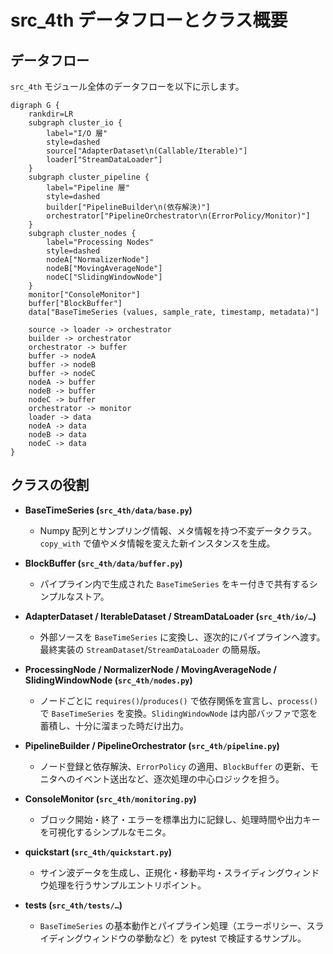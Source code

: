 # src_4th データフローとクラス概要

## データフロー
`src_4th` モジュール全体のデータフローを以下に示します。

```mermaid
digraph G {
    rankdir=LR
    subgraph cluster_io {
        label="I/O 層"
        style=dashed
        source["AdapterDataset\n(Callable/Iterable)"]
        loader["StreamDataLoader"]
    }
    subgraph cluster_pipeline {
        label="Pipeline 層"
        style=dashed
        builder["PipelineBuilder\n(依存解決)"]
        orchestrator["PipelineOrchestrator\n(ErrorPolicy/Monitor)"]
    }
    subgraph cluster_nodes {
        label="Processing Nodes"
        style=dashed
        nodeA["NormalizerNode"]
        nodeB["MovingAverageNode"]
        nodeC["SlidingWindowNode"]
    }
    monitor["ConsoleMonitor"]
    buffer["BlockBuffer"]
    data["BaseTimeSeries (values, sample_rate, timestamp, metadata)"]

    source -> loader -> orchestrator
    builder -> orchestrator
    orchestrator -> buffer
    buffer -> nodeA
    buffer -> nodeB
    buffer -> nodeC
    nodeA -> buffer
    nodeB -> buffer
    nodeC -> buffer
    orchestrator -> monitor
    loader -> data
    nodeA -> data
    nodeB -> data
    nodeC -> data
}
```

## クラスの役割

- **BaseTimeSeries (`src_4th/data/base.py`)**
  - Numpy 配列とサンプリング情報、メタ情報を持つ不変データクラス。`copy_with` で値やメタ情報を変えた新インスタンスを生成。

- **BlockBuffer (`src_4th/data/buffer.py`)**
  - パイプライン内で生成された `BaseTimeSeries` をキー付きで共有するシンプルなストア。

- **AdapterDataset / IterableDataset / StreamDataLoader (`src_4th/io/…`)**
  - 外部ソースを `BaseTimeSeries` に変換し、逐次的にパイプラインへ渡す。最終実装の `StreamDataset`/`StreamDataLoader` の簡易版。

- **ProcessingNode / NormalizerNode / MovingAverageNode / SlidingWindowNode (`src_4th/nodes.py`)**
  - ノードごとに `requires()`/`produces()` で依存関係を宣言し、`process()` で `BaseTimeSeries` を変換。`SlidingWindowNode` は内部バッファで窓を蓄積し、十分に溜まった時だけ出力。

- **PipelineBuilder / PipelineOrchestrator (`src_4th/pipeline.py`)**
  - ノード登録と依存解決、`ErrorPolicy` の適用、`BlockBuffer` の更新、モニタへのイベント送出など、逐次処理の中心ロジックを担う。

- **ConsoleMonitor (`src_4th/monitoring.py`)**
  - ブロック開始・終了・エラーを標準出力に記録し、処理時間や出力キーを可視化するシンプルなモニタ。

- **quickstart (`src_4th/quickstart.py`)**
  - サイン波データを生成し、正規化・移動平均・スライディングウィンドウ処理を行うサンプルエントリポイント。

- **tests (`src_4th/tests/…`)**
  - `BaseTimeSeries` の基本動作とパイプライン処理（エラーポリシー、スライディングウィンドウの挙動など）を pytest で検証するサンプル。
